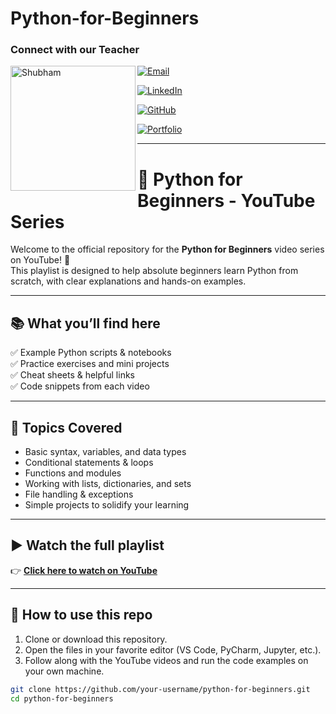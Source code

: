 # Python-for-Beginners
### Connect with our Teacher
<img src="https://github.com/Bit-and-Pi/ignore/blob/main/20241229_085931_0000%20-%20Copy.png" alt="Shubham" width="200" align="left">

[![Email](https://img.shields.io/badge/Email-%23D14836.svg?style=for-the-badge&logo=gmail&logoColor=white)](mailto:shubhamsharma15104@gmail.com)

[![LinkedIn](https://img.shields.io/badge/LinkedIn-%230077B5.svg?style=for-the-badge&logo=linkedin&logoColor=white)](https://www.linkedin.com/in/shubham-data-science)  

[![GitHub](https://img.shields.io/badge/GitHub-%23000000.svg?style=for-the-badge&logo=github&logoColor=white)](https://github.com/Shubham-S151)

[![Portfolio](https://img.shields.io/badge/Portfolio-%23000000.svg?style=for-the-badge&logo=firefox&logoColor=white)](https://sites.google.com/view/shubham-sharma-portfolio/home)

---

# 🐍 Python for Beginners - YouTube Series

Welcome to the official repository for the **Python for Beginners** video series on YouTube! 🚀  
This playlist is designed to help absolute beginners learn Python from scratch, with clear explanations and hands-on examples.

---

## 📚 What you’ll find here

✅ Example Python scripts & notebooks  
✅ Practice exercises and mini projects  
✅ Cheat sheets & helpful links  
✅ Code snippets from each video

---

## 🎯 Topics Covered

- Basic syntax, variables, and data types
- Conditional statements & loops
- Functions and modules
- Working with lists, dictionaries, and sets
- File handling & exceptions
- Simple projects to solidify your learning

---

## ▶️ Watch the full playlist

👉 [**Click here to watch on YouTube**](https://youtube.com/playlist?list=PLfLamZQotDBIzu4VyOhgjDg-vDDTx_Lay&si=6_UNJ6nmR-UpyMpU)

---

## 🚀 How to use this repo

1. Clone or download this repository.
2. Open the files in your favorite editor (VS Code, PyCharm, Jupyter, etc.).
3. Follow along with the YouTube videos and run the code examples on your own machine.

```bash
git clone https://github.com/your-username/python-for-beginners.git
cd python-for-beginners
```

